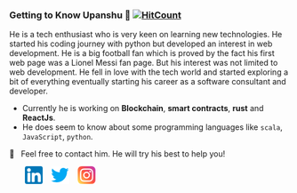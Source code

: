 ### Getting to Know Upanshu 👋  [![HitCount](http://hits.dwyl.com/upanshu21/upanshu21.svg)](http://hits.dwyl.com/upanshu21/upanshu21)

He is a tech enthusiast who is very keen on learning new technologies. He started his coding journey with python but developed an interest in web development. He is a big football fan which is proved by the fact his first web page was a Lionel Messi fan page. But his interest was not limited to web development. He fell in love with the tech world and started exploring a bit of everything eventually starting his career as a software consultant and developer. 

  - Currently he is working on **Blockchain**, **smart contracts**, **rust** and **ReactJs**.
  - He does seem to know about some programming languages like `scala`, `JavaScript`, `python`.
  
 
  📩 &nbsp; Feel free to contact him. He will try his best to help you!
  
  &nbsp; &nbsp; &nbsp; &nbsp;[![LinkedIn](https://raw.githubusercontent.com/upanshu21/upanshu21/master/linkedin-icon.png)](https://in.linkedin.com/in/upanshu-chaudhary-b03422187) &nbsp;&nbsp; [![Twitter](https://raw.githubusercontent.com/upanshu21/upanshu21/master/twitter-icon.png)](https://twitter.com/sharingaaaann/) &nbsp;&nbsp; [![Instagram](https://raw.githubusercontent.com/upanshu21/upanshu21/master/instagram-icon.png)](https://www.instagram.com/upanshu21/) 
  
 
